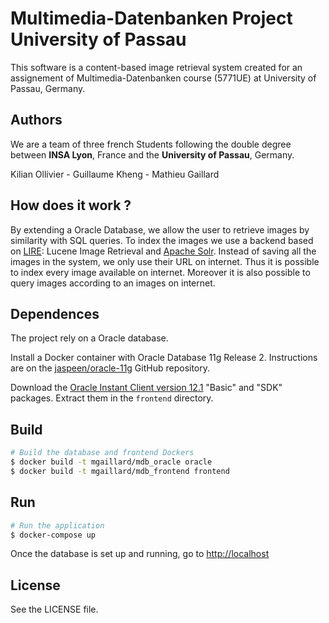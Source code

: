 Multimedia-Datenbanken Project University of Passau
===================================================
This software is a content-based image retrieval system created for an assignement of Multimedia-Datenbanken course (5771UE) at University of Passau, Germany.

Authors
-------
We are a team of three french Students following the double degree between **INSA Lyon**, France and the **University of Passau**, Germany.

Kilian Ollivier - Guillaume Kheng - Mathieu Gaillard

How does it work ?
--------------
By extending a Oracle Database, we allow the user to retrieve images by similarity with SQL queries. To index the images we use a backend based on [LIRE](http://www.lire-project.net/): Lucene Image Retrieval and [Apache Solr](https://github.com/dermotte/liresolr). Instead of saving all the images in the system, we only use their URL on internet. Thus it is possible to index every image available on internet. Moreover it is also possible to query images according to an images on internet.

Dependences
-----------
The project rely on a Oracle database.

Install a Docker container with Oracle Database 11g Release 2. Instructions are on the [jaspeen/oracle-11g](https://github.com/jaspeen/oracle-11g) GitHub repository.

Download the [Oracle Instant Client version 12.1](http://www.oracle.com/technetwork/topics/linuxx86-64soft-092277.html) "Basic" and "SDK" packages. Extract them in the `frontend` directory.

Build
-----
```bash
# Build the database and frontend Dockers
$ docker build -t mgaillard/mdb_oracle oracle
$ docker build -t mgaillard/mdb_frontend frontend
```

Run
---
```bash
# Run the application
$ docker-compose up 
```

Once the database is set up and running, go to [http://localhost](http://localhost)

License
-------
See the LICENSE file.

